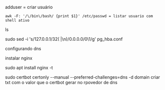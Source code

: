 
adduser = criar usuário

	awk -F: '/\/bin\/bash/ {print $1}' /etc/passwd = listar usuario com shell ativo


ls

sudo sed -i 's/127\.0\.0\.1\/32\( \|\n\)/0.0.0.0\/0\1/g' pg_hba.conf


configurando dns 

instalar nginx 

sudo apt install nginx -t

sudo certbot certonly --manual --preferred-challenges=dns -d domain
criar txt com o valor que o certbot gerar no rpovedor de dns 



